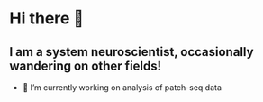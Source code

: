 # Hi there 👋
## I am a system neuroscientist, occasionally wandering on other fields!

- 🔭 I’m currently working on analysis of patch-seq data
